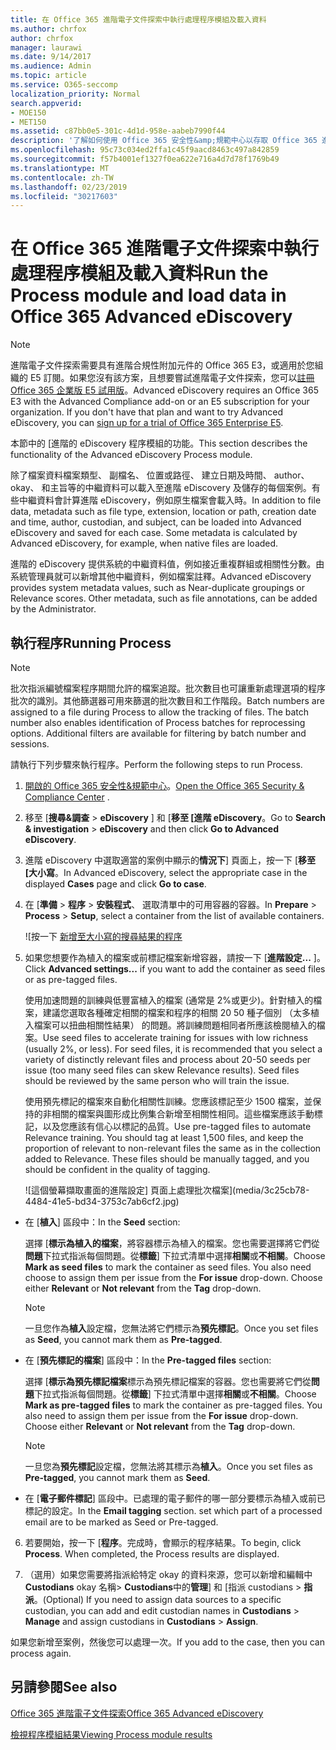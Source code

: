 ```yaml
---
title: 在 Office 365 進階電子文件探索中執行處理程序模組及載入資料
ms.author: chrfox
author: chrfox
manager: laurawi
ms.date: 9/14/2017
ms.audience: Admin
ms.topic: article
ms.service: O365-seccomp
localization_priority: Normal
search.appverid:
- MOE150
- MET150
ms.assetid: c87bb0e5-301c-4d1d-958e-aabeb7990f44
description: '了解如何使用 Office 365 安全性&amp;規範中心以存取 Office 365 進階 eDiscovery 及執行程序模組中的案例。  '
ms.openlocfilehash: 95c73c034ed2ffa1c45f9aacd8463c497a842859
ms.sourcegitcommit: f57b4001ef1327f0ea622e716a4d7d78f1769b49
ms.translationtype: MT
ms.contentlocale: zh-TW
ms.lasthandoff: 02/23/2019
ms.locfileid: "30217603"
---
```

# <a name="run-the-process-module-and-load-data-in-office-365-advanced-ediscovery"></a><span data-ttu-id="01820-103">在 Office 365 進階電子文件探索中執行處理程序模組及載入資料</span><span class="sxs-lookup"><span data-stu-id="01820-103">Run the Process module and load data in Office 365 Advanced eDiscovery</span></span>

> [!NOTE]
> <span data-ttu-id="01820-p101">進階電子文件探索需要具有進階合規性附加元件的 Office 365 E3，或適用於您組織的 E5 訂閱。如果您沒有該方案，且想要嘗試進階電子文件探索，您可以[註冊 Office 365 企業版 E5 試用版](https://go.microsoft.com/fwlink/p/?LinkID=698279)。</span><span class="sxs-lookup"><span data-stu-id="01820-p101">Advanced eDiscovery requires an Office 365 E3 with the Advanced Compliance add-on or an E5 subscription for your organization. If you don't have that plan and want to try Advanced eDiscovery, you can [sign up for a trial of Office 365 Enterprise E5](https://go.microsoft.com/fwlink/p/?LinkID=698279).</span></span> 
  
<span data-ttu-id="01820-106">本節中的 [進階的 eDiscovery 程序模組的功能。</span><span class="sxs-lookup"><span data-stu-id="01820-106">This section describes the functionality of the Advanced eDiscovery Process module.</span></span> 
  
<span data-ttu-id="01820-p102">除了檔案資料檔案類型、 副檔名、 位置或路徑、 建立日期及時間、 author、 okay、 和主旨等的中繼資料可以載入至進階 eDiscovery 及儲存的每個案例。有些中繼資料會計算進階 eDiscovery，例如原生檔案會載入時。</span><span class="sxs-lookup"><span data-stu-id="01820-p102">In addition to file data, metadata such as file type, extension, location or path, creation date and time, author, custodian, and subject, can be loaded into Advanced eDiscovery and saved for each case. Some metadata is calculated by Advanced eDiscovery, for example, when native files are loaded.</span></span> 
  
<span data-ttu-id="01820-p103">進階的 eDiscovery 提供系統的中繼資料值，例如接近重複群組或相關性分數。由系統管理員就可以新增其他中繼資料，例如檔案註釋。</span><span class="sxs-lookup"><span data-stu-id="01820-p103">Advanced eDiscovery provides system metadata values, such as Near-duplicate groupings or Relevance scores. Other metadata, such as file annotations, can be added by the Administrator.</span></span> 
  
## <a name="running-process"></a><span data-ttu-id="01820-111">執行程序</span><span class="sxs-lookup"><span data-stu-id="01820-111">Running Process</span></span>

> [!NOTE]
> <span data-ttu-id="01820-p104">批次指派編號檔案程序期間允許的檔案追蹤。批次數目也可讓重新處理選項的程序批次的識別。其他篩選器可用來篩選的批次數目和工作階段。</span><span class="sxs-lookup"><span data-stu-id="01820-p104">Batch numbers are assigned to a file during Process to allow the tracking of files. The batch number also enables identification of Process batches for reprocessing options. Additional filters are available for filtering by batch number and sessions.</span></span> 
  
<span data-ttu-id="01820-115">請執行下列步驟來執行程序。</span><span class="sxs-lookup"><span data-stu-id="01820-115">Perform the following steps to run Process.</span></span>
  
1. <span data-ttu-id="01820-116">[開啟的 Office 365 安全性&amp;規範中心](go-to-the-securitycompliance-center.md)。</span><span class="sxs-lookup"><span data-stu-id="01820-116">[Open the Office 365 Security &amp; Compliance Center](go-to-the-securitycompliance-center.md) .</span></span> 
    
2. <span data-ttu-id="01820-117">移至 [**搜尋&amp;調查** \> **eDiscovery** ] 和 [**移至 [進階 eDiscovery**。</span><span class="sxs-lookup"><span data-stu-id="01820-117">Go to **Search &amp; investigation** \> **eDiscovery** and then click **Go to Advanced eDiscovery**.</span></span>
    
3. <span data-ttu-id="01820-118">進階 eDiscovery 中選取適當的案例中顯示的**情況下**] 頁面上，按一下 [**移至 [大小寫**。</span><span class="sxs-lookup"><span data-stu-id="01820-118">In Advanced eDiscovery, select the appropriate case in the displayed **Cases** page and click **Go to case**.</span></span>
    
4. <span data-ttu-id="01820-119">在 [**準備** \> **程序** \> **安裝程式**、 選取清單中的可用容器的容器。</span><span class="sxs-lookup"><span data-stu-id="01820-119">In **Prepare** \> **Process** \> **Setup**, select a container from the list of available containers.</span></span>
    
    ![按一下 [新增至大小寫的搜尋結果的程序](media/50bdc55c-d378-4881-b302-31ef785fa359.png)
  
5. <span data-ttu-id="01820-121">如果您想要作為植入的檔案或前標記檔案新增容器，請按一下 [**進階設定...** ]。</span><span class="sxs-lookup"><span data-stu-id="01820-121">Click **Advanced settings...** if you want to add the container as seed files or as pre-tagged files.</span></span> 
    
    <span data-ttu-id="01820-p105">使用加速問題的訓練與低豐富植入的檔案 (通常是 2%或更少)。針對植入的檔案，建議您選取各種確定相關的檔案和程序的相關 20 50 種子個別 （太多植入檔案可以扭曲相關性結果） 的問題。將訓練問題相同者所應該檢閱植入的檔案。</span><span class="sxs-lookup"><span data-stu-id="01820-p105">Use seed files to accelerate training for issues with low richness (usually 2%, or less). For seed files, it is recommended that you select a variety of distinctly relevant files and process about 20-50 seeds per issue (too many seed files can skew Relevance results). Seed files should be reviewed by the same person who will train the issue.</span></span>
    
    <span data-ttu-id="01820-p106">使用預先標記的檔案來自動化相關性訓練。您應該標記至少 1500 檔案，並保持的非相關的檔案與圖形成比例集合新增至相關性相同。這些檔案應該手動標記，以及您應該有信心以標記的品質。</span><span class="sxs-lookup"><span data-stu-id="01820-p106">Use pre-tagged files to automate Relevance training. You should tag at least 1,500 files, and keep the proportion of relevant to non-relevant files the same as in the collection added to Relevance. These files should be manually tagged, and you should be confident in the quality of tagging.</span></span>
    
    ![這個螢幕擷取畫面的進階設定] 頁面上處理批次檔案](media/3c25cb78-4484-41e5-bd34-3753c7ab6cf2.jpg)
  
  - <span data-ttu-id="01820-129">在 [**植入**] 區段中：</span><span class="sxs-lookup"><span data-stu-id="01820-129">In the **Seed** section:</span></span> 
    
    <span data-ttu-id="01820-p107">選擇 [**標示為植入的檔案**，將容器標示為植入的檔案。您也需要選擇將它們從**問題**下拉式指派每個問題。從**標籤**] 下拉式清單中選擇**相關**或**不相關**。</span><span class="sxs-lookup"><span data-stu-id="01820-p107">Choose **Mark as seed files** to mark the container as seed files. You also need choose to assign them per issue from the **For issue** drop-down. Choose either **Relevant** or **Not relevant** from the **Tag** drop-down.</span></span> 
    
    > [!NOTE]
    > <span data-ttu-id="01820-133">一旦您作為**植入**設定檔，您無法將它們標示為**預先標記**。</span><span class="sxs-lookup"><span data-stu-id="01820-133">Once you set files as **Seed**, you cannot mark them as **Pre-tagged**.</span></span> 
  
  - <span data-ttu-id="01820-134">在 [**預先標記的檔案**] 區段中：</span><span class="sxs-lookup"><span data-stu-id="01820-134">In the **Pre-tagged files** section:</span></span> 
    
    <span data-ttu-id="01820-p108">選擇 [**標示為預先標記檔案**標示為預先標記檔案的容器。您也需要將它們從**問題**下拉式指派每個問題。從**標籤**] 下拉式清單中選擇**相關**或**不相關**。</span><span class="sxs-lookup"><span data-stu-id="01820-p108">Choose **Mark as pre-tagged files** to mark the container as pre-tagged files. You also need to assign them per issue from the **For issue** drop-down. Choose either **Relevant** or **Not relevant** from the **Tag** drop-down.</span></span> 
    
    > [!NOTE]
    > <span data-ttu-id="01820-138">一旦您為**預先標記**設定檔，您無法將其標示為**植入**。</span><span class="sxs-lookup"><span data-stu-id="01820-138">Once you set files as **Pre-tagged**, you cannot mark them as **Seed**.</span></span> 
  
  - <span data-ttu-id="01820-p109">在 [**電子郵件標記**] 區段中。已處理的電子郵件的哪一部分要標示為植入或前已標記的設定。</span><span class="sxs-lookup"><span data-stu-id="01820-p109">In the **Email tagging** section. set which part of a processed email are to be marked as Seed or Pre-tagged.</span></span> 
    
6. <span data-ttu-id="01820-p110">若要開始，按一下 [**程序**。完成時，會顯示的程序結果。</span><span class="sxs-lookup"><span data-stu-id="01820-p110">To begin, click **Process**. When completed, the Process results are displayed.</span></span>
    
7. <span data-ttu-id="01820-143">（選用）如果您需要將指派給特定 okay 的資料來源，您可以新增和編輯中**Custodians** okay 名稱\> **Custodians**中的**管理**] 和 [指派 custodians \> **指派**。</span><span class="sxs-lookup"><span data-stu-id="01820-143">(Optional) If you need to assign data sources to a specific custodian, you can add and edit custodian names in **Custodians** \> **Manage** and assign custodians in **Custodians** \> **Assign**.</span></span> 
    
<span data-ttu-id="01820-144">如果您新增至案例，然後您可以處理一次。</span><span class="sxs-lookup"><span data-stu-id="01820-144">If you add to the case, then you can process again.</span></span>
  
## <a name="see-also"></a><span data-ttu-id="01820-145">另請參閱</span><span class="sxs-lookup"><span data-stu-id="01820-145">See also</span></span>

[<span data-ttu-id="01820-146">Office 365 進階電子文件探索</span><span class="sxs-lookup"><span data-stu-id="01820-146">Office 365 Advanced eDiscovery</span></span>](office-365-advanced-ediscovery.md)
  
[<span data-ttu-id="01820-147">檢視程序模組結果</span><span class="sxs-lookup"><span data-stu-id="01820-147">Viewing Process module results</span></span>](view-process-module-results-in-advanced-ediscovery.md)


